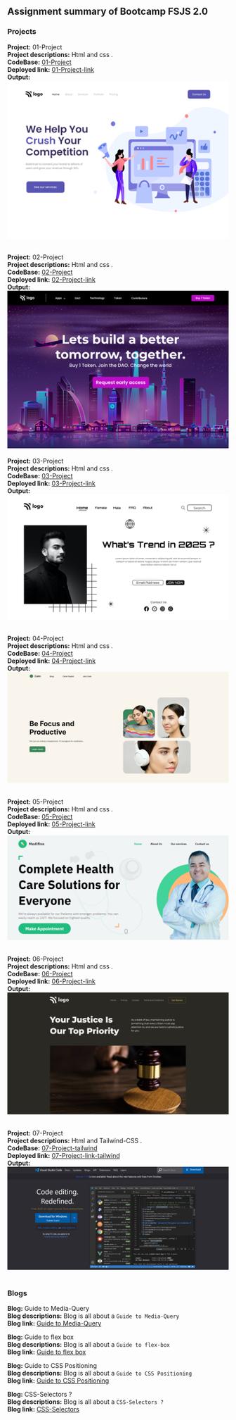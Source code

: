 ## Assignment summary of Bootcamp FSJS 2.0  

### Projects

**Project:** 01-Project<br>
**Project descriptions:** Html and css .<br>
**CodeBase:** [01-Project](https://github.com/manishdashsharma/01-Project-HTML-CSS)<br>
**Deployed link:** [01-Project-link](https://manishdashsharma.github.io/01-Project-HTML-CSS/)<br>
**Output:**![01-Project](./image/Project1.png)&nbsp;

**Project:** 02-Project<br>
**Project descriptions:** Html and css .<br>
**CodeBase:** [02-Project](https://github.com/manishdashsharma/02-Project-HTML-CSS)<br>
**Deployed link:** [02-Project-link](https://manishdashsharma.github.io/02-Project-HTML-CSS/)<br>
**Output:**![02-Project](./image/Project2.png)&nbsp;
<br>
**Project:** 03-Project<br>
**Project descriptions:** Html and css .<br>
**CodeBase:** [03-Project](https://github.com/manishdashsharma/03-Project-HTML-CSS)<br>
**Deployed link:** [03-Project-link](https://manishdashsharma.github.io/03-Project-HTML-CSS/)<br>
**Output:**![03-Project](./image/Project3.png)&nbsp;

**Project:** 04-Project<br>
**Project descriptions:** Html and css .<br>
**CodeBase:** [04-Project](https://github.com/manishdashsharma/04-Project-HTML-CSS)<br>
**Deployed link:** [04-Project-link](https://manishdashsharma.github.io/04-Project-HTML-CSS/)<br>
**Output:**![04-Project](./image/Project4.png)&nbsp;

**Project:** 05-Project<br>
**Project descriptions:** Html and css .<br>
**CodeBase:** [05-Project](https://github.com/manishdashsharma/05-Project-HTML-CSS)<br>
**Deployed link:** [05-Project-link](https://manishdashsharma.github.io/05-Project-HTML-CSS/)<br>
**Output:**![05-Project](./image/Project5.png)&nbsp;

**Project:** 06-Project<br>
**Project descriptions:** Html and css .<br>
**CodeBase:** [06-Project](https://github.com/manishdashsharma/06-Project-HTML-CSS)<br>
**Deployed link:** [06-Project-link](https://manishdashsharma.github.io/06-Project-HTML-CSS/)<br>
**Output:**![06-Project](./image/Project6.png)&nbsp;

**Project:** 07-Project<br>
**Project descriptions:** Html and Tailwind-CSS .<br>
**CodeBase:** [07-Project-tailwind](https://github.com/manishdashsharma/06-Project-HTML-CSS)<br>
**Deployed link:** [07-Project-link-tailwind](https://manishdashsharma.github.io/06-Project-HTML-CSS/)<br>
**Output:**![07-Project](./image/Project7.png)&nbsp;

### Blogs

**Blog:** Guide to Media-Query<br>
**Blog descriptions:** Blog is all about a `Guide to Media-Query`<br>
**Blog link:** [Guide to Media-Query](https://manishashsharma.hashnode.dev/guide-to-media-query)&nbsp;

**Blog:** Guide to flex box<br>
**Blog descriptions:** Blog is all about a `Guide to flex-box`<br>
**Blog link:** [Guide to flex box](https://manishashsharma.hashnode.dev/guide-to-flex-box)&nbsp;

**Blog:** Guide to CSS Positioning<br>
**Blog descriptions:** Blog is all about a `Guide to CSS Positioning`<br>
**Blog link:** [Guide to CSS Positioning](https://manishashsharma.hashnode.dev/guide-to-css-positioning)&nbsp;


**Blog:** CSS-Selectors ?<br>
**Blog descriptions:** Blog is all about a `CSS-Selectors ?`<br>
**Blog link:** [CSS-Selectors](https://manishashsharma.hashnode.dev/css-selectors)&nbsp;